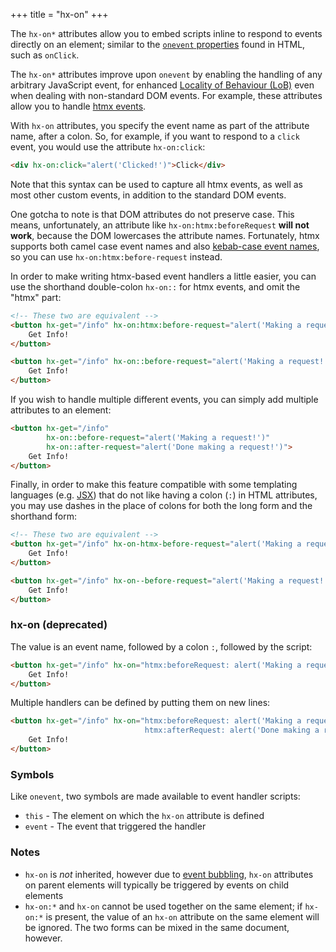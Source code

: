 +++
title = "hx-on"
+++

The `hx-on*` attributes allow you to embed scripts inline to respond to events directly on an element; similar to the 
[`onevent` properties](https://developer.mozilla.org/en-US/docs/Web/Events/Event_handlers#using_onevent_properties) found in HTML, such as `onClick`.

The `hx-on*` attributes improve upon `onevent` by enabling the handling of any arbitrary JavaScript event,
for enhanced [Locality of Behaviour (LoB)](/essays/locality-of-behaviour/) even when dealing with non-standard DOM events. For example, these
attributes allow you to handle [htmx events](/reference#events).

With `hx-on` attributes, you specify the event name as part of the attribute name, after a colon.  So, for example, if
you want to respond to a `click` event, you would use the attribute `hx-on:click`:

```html
<div hx-on:click="alert('Clicked!')">Click</div>
```

Note that this syntax can be used to capture all htmx events, as well as most other custom events, in addition to the
standard DOM events.

One gotcha to note is that DOM attributes do not preserve case. This means, unfortunately, an attribute like
`hx-on:htmx:beforeRequest` **will not work**, because the DOM lowercases the attribute names.  Fortunately, htmx supports
both camel case event names and also [kebab-case event names](@/docs.md#events), so you can use `hx-on:htmx:before-request` instead.

In order to make writing htmx-based event handlers a little easier, you can use the shorthand double-colon `hx-on::` for htmx
events, and omit the "htmx" part:

```html
<!-- These two are equivalent -->
<button hx-get="/info" hx-on:htmx:before-request="alert('Making a request!')">
    Get Info!
</button>

<button hx-get="/info" hx-on::before-request="alert('Making a request!')">
    Get Info!
</button>

```

If you wish to handle multiple different events, you can simply add multiple attributes to an element:
```html
<button hx-get="/info"
        hx-on::before-request="alert('Making a request!')"
        hx-on::after-request="alert('Done making a request!')">
    Get Info!
</button>
```

Finally, in order to make this feature compatible with some templating languages (e.g. [JSX](https://react.dev/learn/writing-markup-with-jsx)) that do not like having a colon (`:`)
in HTML attributes, you may use dashes in the place of colons for both the long form and the shorthand form:

```html
<!-- These two are equivalent -->
<button hx-get="/info" hx-on-htmx-before-request="alert('Making a request!')">
    Get Info!
</button>

<button hx-get="/info" hx-on--before-request="alert('Making a request!')">
    Get Info!
</button>

```

### hx-on (deprecated)
The value is an event name, followed by a colon `:`, followed by the script:

```html
<button hx-get="/info" hx-on="htmx:beforeRequest: alert('Making a request!')">
    Get Info!
</button>
```

Multiple handlers can be defined by putting them on new lines:
```html
<button hx-get="/info" hx-on="htmx:beforeRequest: alert('Making a request!')
                              htmx:afterRequest: alert('Done making a request!')">
    Get Info!
</button>
```


### Symbols

Like `onevent`, two symbols are made available to event handler scripts:

* `this` - The element on which the `hx-on` attribute is defined
* `event` - The event that triggered the handler

### Notes

* `hx-on` is _not_ inherited, however due to
  [event bubbling](https://developer.mozilla.org/en-US/docs/Learn/JavaScript/Building_blocks/Events#event_bubbling_and_capture),
  `hx-on` attributes on parent elements will typically be triggered by events on child elements
* `hx-on:*` and `hx-on` cannot be used together on the same element; if `hx-on:*` is present, the value of an `hx-on` attribute
   on the same element will be ignored. The two forms can be mixed in the same document, however.
